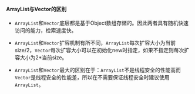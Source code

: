 #### ArrayList与Vector的区别

- `ArrayList`和`Vector`底层都是基于Object数组存储的。因此两者具有随机快速访问的能力，检索速度快。

- `ArrayList`和`Vector`扩容机制有所不同，`ArrayList`每次扩容大小为当前size/2，`Vector`每次扩容大小可以在初始化new时指定，如果不指定则每次扩容大小为2*当前size。

- `ArrayList`和`Vector`最大的区别在于：`ArrayList`不是线程安全的性能高而`Vector`是线程安全的性能差，所以在不需要保证线程安全时建议使用`ArrayList`。